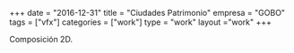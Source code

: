 +++
date = "2016-12-31"
title = "Ciudades Patrimonio"
empresa = "GOBO"
tags = ["vfx"]
categories = ["work"]
type = "work"
layout ="work"
+++

Composición 2D.